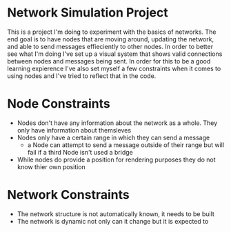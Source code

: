 # Network Simulation Project
This is a project I'm doing to experiment with the basics of networks. The end goal 
is to have nodes that are moving around, updating the network, and able to send 
messages effieciently to other nodes. In order to better see what I'm doing I've set
up a visual system that shows valid connections between nodes and messages being sent.
In order for this to be a good learning expierence I've also set myself a few
constraints when it comes to using nodes and I've tried to reflect that in the code.

# Node Constraints
- Nodes don't have any information about the network as a whole. They only have information about themsleves
- Nodes only have a certain range in which they can send a message
    - a Node can attempt to send a message outside of their range but will fail if a third Node isn't used a bridge
- While nodes do provide a position for rendering purposes they do not know thier own position

# Network Constraints
- The network structure is not automatically known, it needs to be built
- The network is dynamic not only can it change but it is expected to



